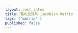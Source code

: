 ```yaml
---
layout: post_latex
title: 雅可比矩阵 Jacobian Matrix
tags: ['matrix' ]
published: false
---
```



<!--more-->
